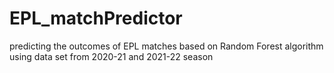 # EPL_matchPredictor
predicting the outcomes of EPL matches based on Random Forest algorithm using data set from 2020-21 and 2021-22 season 
